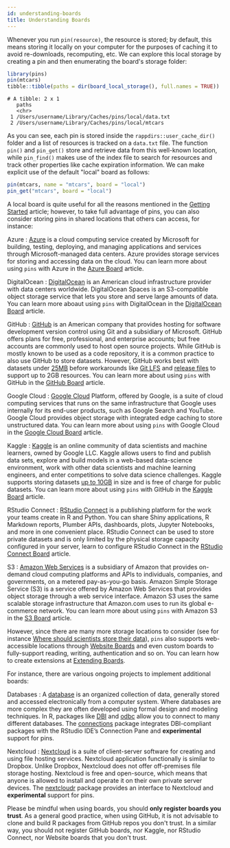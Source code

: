 ```yaml
---
id: understanding-boards
title: Understanding Boards
---
```


Whenever you run `pin(resource)`, the resource is stored; by default, this means storing it locally on your computer for the purposes of caching it to avoid re-downloads, recomputing, etc. We can explore this local storage by creating a pin and then enumerating the board's storage folder:

```r
library(pins)
pin(mtcars)
tibble::tibble(paths = dir(board_local_storage(), full.names = TRUE))
```
```
# A tibble: 2 x 1
   paths
   <chr>
 1 /Users/username/Library/Caches/pins/local/data.txt
 2 /Users/username/Library/Caches/pins/local/mtcars
```

As you can see, each pin is stored inside the `rappdirs::user_cache_dir()` folder and a list of resources is tracked on a `data.txt` file. The function `pin()` and `pin_get()` store and retrieve data from this well-known location, while `pin_find()` makes use of the index file to search for resources and track other properties like cache expiration information. We can make explicit use of the default "local" board as follows:

```r
pin(mtcars, name = "mtcars", board = "local")
pin_get("mtcars", board = "local")
```

A local board is quite useful for all the reasons mentioned in the [Getting Started](/) article; however, to take full advantage of pins, you can also consider storing pins in shared locations that others can access, for instance:

Azure
: [Azure](https://azure.microsoft.com) is a cloud computing service created by Microsoft for building, testing, deploying, and managing applications and services through Microsoft-managed data centers. Azure provides storage services for storing and accessing data on the cloud. You can learn more about using `pins` with Azure in the [Azure Board](/) article.

DigitalOcean
: [DigitalOcean](https://www.digitalocean.com/) is an American cloud infrastructure provider with data centers worldwide. DigitalOcean Spaces is an S3-compatible object storage service that lets you store and serve large amounts of data.  You can learn more aboaut using `pins` with DigitalOcean in the [DigitalOcean Board](/) article.

GitHub
: [GitHub](https://github.com) is an American company that provides hosting for software development version control using Git and a subsidiary of Microsoft. GitHub offers plans for free, professional, and enterprise accounts; but free accounts are commonly used to host open source projects. While GitHub is mostly known to be used as a code repository, it is a common practice to also use GitHub to store datasets. However, GitHub works best with datasets under [25MB](https://help.github.com/en/articles/adding-a-file-to-a-repository) before workarounds like [Git LFS](https://git-lfs.github.com/) and [release files](https://help.github.com/en/articles/distributing-large-binaries) to support up to 2GB resources. You can learn more about using `pins` with GitHub in the [GitHub Board](/) article.

Google Cloud
: [Google Cloud](https://cloud.google.com/) Platform, offered by Google, is a suite of cloud computing services that runs on the same infrastructure that Google uses internally for its end-user products, such as Google Search and YouTube. Google Cloud provides object storage with integrated edge caching to store unstructured data. You can learn more about using `pins` with Google Cloud in the [Google Cloud Board](/) article.

Kaggle
: [Kaggle](https://www.kaggle.com) is an online community of data scientists and machine learners, owned by Google LLC. Kaggle allows users to find and publish data sets, explore and build models in a web-based data-science environment, work with other data scientists and machine learning engineers, and enter competitions to solve data science challenges. Kaggle supports storing datasets [up to 10GB](https://www.kaggle.com/product-feedback/43505#post246047) in size and is free of charge for public datasets. You can learn more about using `pins` with GitHub in the [Kaggle Board](/) article.

RStudio Connect
: [RStudio Connect](https://rstudio.com/products/connect/) is a publishing platform for the work your teams create in R and Python. You can share Shiny applications, R Markdown reports, Plumber APIs, dashboards, plots, Jupyter Notebooks, and more in one convenient place. RStudio Connect can be used to store private datasets and is only limited by the physical storage capacity configured in your server, learn to configure RStudio Connect in the [RStudio Connect Board](/) article.

S3
: [Amazon Web Services](https://aws.amazon.com/) is a subsidiary of Amazon that provides on-demand cloud computing platforms and APIs to individuals, companies, and governments, on a metered pay-as-you-go basis. Amazon Simple Storage Service (S3) is a service offered by Amazon Web Services that provides object storage through a web service interface. Amazon S3 uses the same scalable storage infrastructure that Amazon.com uses to run its global e-commerce network. You can learn more about using `pins` with Amazon S3 in the [S3 Board](/) article.

However, since there are many more storage locations to consider (see for instance [Where should scientists store their data](https://github.com/swcarpentry/DEPRECATED-site/issues/797)), `pins` also supports web-accessible locations through [Website Boards](/) and even custom boards to fully-support reading, writing, authentication and so on. You can learn how to create extensions at [Extending Boards](/).

For instance, there are various ongoing projects to implement additional boards:

Databases
: A [database](https://en.wikipedia.org/wiki/Database) is an organized collection of data, generally stored and accessed electronically from a computer system. Where databases are more complex they are often developed using formal design and modeling techniques. In R, packages like [DBI](https://CRAN.R-project.org/package=DBI) and [odbc](https://CRAN.R-project.org/package=odbc) allow you to connect to many different databases. The [connections](https://rstudio.github.io/connections/) package integrates DBI-compliant packages with the RStudio IDE’s Connection Pane and **experimental** support for pins.

Nextcloud
: [Nextcloud](https://nextcloud.com/) is a suite of client-server software for creating and using file hosting services. Nextcloud application functionally is similar to Dropbox. Unlike Dropbox, Nextcloud does not offer off-premises file storage hosting. Nextcloud is free and open-source, which means that anyone is allowed to install and operate it on their own private server devices. The [nextcloudr](https://gitlab.com/gwmngilfen/nextcloudr) package provides an interface to Nextcloud and **experimental** support for pins.

Please be mindful when using boards, you should **only register boards you trust**. As a general good practice, when using GitHub, it is not advisable to clone and build R packages from GitHub repos you don't trust. In a similar way, you should not register GitHub boards, nor Kaggle, nor RStudio Connect, nor Website boards that you don't trust.
